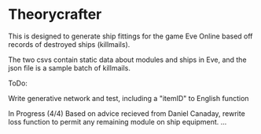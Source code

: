 # Theorycrafter
This is designed to generate ship fittings for the game Eve Online based off records of destroyed ships (killmails).

The two csvs contain static data about modules and ships in Eve, and the json file is a sample batch of killmails.

ToDo:

Write generative network and test, including a "itemID" to English function 

In Progress
(4/4) Based on advice recieved from Daniel Canaday, rewrite loss function to permit any remaining module on ship equipment.
...
